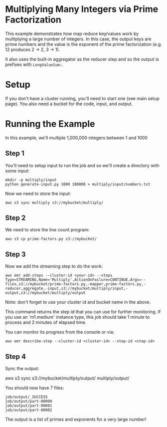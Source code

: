 
# Multiplying Many Integers via Prime Factorization #

This example demonstrates how map reduce key/values work by mulitplying a large
number of integers.  In this case, the output keys are prime numbers and the value is
the exponent of the prime factorization (e.g. 12 produces 2 → 2, 3 → 1).

It also uses the built-in aggregator as the reducer step and so the output is prefixes with `LongValueSum:`.

# Setup #

If you don't have a cluster running, you'll need to start one (see main setup page).  You also need a bucket for the code, input, and output.

# Running the Example #

In this example, we'll multiple 1,000,000 integers between 1 and 1000

## Step 1 ##

You'll need to setup input to run the job and so we'll create a directory with some input:

    mkdir -p multiply/input
    python generate-input.py 1000 100000 > multiply/input/numbers.txt
    
Now we need to store the input:

    aws s3 sync multiply s3://mybucket/multiply/

## Step 2 ##

We need to store the line count program:

    aws s3 cp prime-factors.py s3://mybucket/
    
## Step 3 ##
    
Now we add the streaming step to do the work:

    aws emr add-steps --cluster-id <your-id> --steps Type=STREAMING,Name='Multiply',ActionOnFailure=CONTINUE,Args=--files,s3://mybucket/prime-factors.py,-mapper,prime-factors.py,-reducer,aggregate,-input,s3://mybucket/multiply/input,-output,s3://mybucket/multiply/output

Note: don't forget to use your cluster id and bucket name in the above.

This command returns the step id that you can use for further monitoring.  If you use an 'm1.medium' instance type, this job should take 1 minute to process and 2 minutes of elapsed time.

You can monitor its progress from the console or via:

    aws emr describe-step --cluster-id <cluster-id> --step-id <step-id>
    
## Step 4 ##

Sync the output:

   aws s3 sync s3://mybucket/multiply/output/ multiply/output/
   
You should now have 7 files:

    job/output/_SUCCESS
    job/output/part-00000
    job/output/part-00001
    job/output/part-00002
    
The output is a list of primes and exponents for a very large number!
